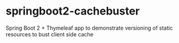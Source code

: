 # springboot2-cachebuster
Spring Boot 2 + Thymeleaf app to demonstrate versioning of static resources to bust client side cache
